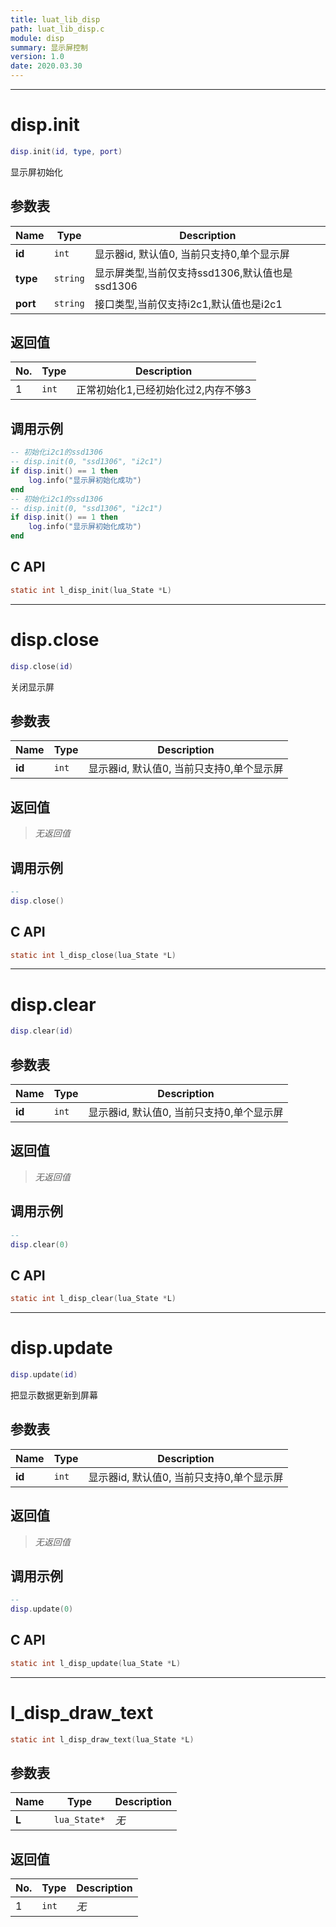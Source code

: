```yaml
---
title: luat_lib_disp
path: luat_lib_disp.c
module: disp
summary: 显示屏控制
version: 1.0
date: 2020.03.30
---
```

--------------------------------------------------
# disp.init

```lua
disp.init(id, type, port)
```

显示屏初始化

## 参数表

Name | Type | Description
-----|------|--------------
**id**|`int`| 显示器id, 默认值0, 当前只支持0,单个显示屏
**type**|`string`| 显示屏类型,当前仅支持ssd1306,默认值也是ssd1306
**port**|`string`| 接口类型,当前仅支持i2c1,默认值也是i2c1

## 返回值

No. | Type | Description
----|------|--------------
1 |`int`| 正常初始化1,已经初始化过2,内存不够3

## 调用示例

```lua
-- 初始化i2c1的ssd1306
-- disp.init(0, "ssd1306", "i2c1")
if disp.init() == 1 then
    log.info("显示屏初始化成功")
end
-- 初始化i2c1的ssd1306
-- disp.init(0, "ssd1306", "i2c1")
if disp.init() == 1 then
    log.info("显示屏初始化成功")
end
```
## C API

```c
static int l_disp_init(lua_State *L)
```


--------------------------------------------------
# disp.close

```lua
disp.close(id)
```

关闭显示屏

## 参数表

Name | Type | Description
-----|------|--------------
**id**|`int`| 显示器id, 默认值0, 当前只支持0,单个显示屏

## 返回值

> *无返回值*

## 调用示例

```lua
-- 
disp.close()
```
## C API

```c
static int l_disp_close(lua_State *L)
```


--------------------------------------------------
# disp.clear

```lua
disp.clear(id)
```


## 参数表

Name | Type | Description
-----|------|--------------
**id**|`int`| 显示器id, 默认值0, 当前只支持0,单个显示屏

## 返回值

> *无返回值*

## 调用示例

```lua
-- 
disp.clear(0)
```
## C API

```c
static int l_disp_clear(lua_State *L)
```


--------------------------------------------------
# disp.update

```lua
disp.update(id)
```

把显示数据更新到屏幕

## 参数表

Name | Type | Description
-----|------|--------------
**id**|`int`| 显示器id, 默认值0, 当前只支持0,单个显示屏

## 返回值

> *无返回值*

## 调用示例

```lua
-- 
disp.update(0)
```
## C API

```c
static int l_disp_update(lua_State *L)
```


--------------------------------------------------
# l_disp_draw_text

```c
static int l_disp_draw_text(lua_State *L)
```


## 参数表

Name | Type | Description
-----|------|--------------
**L**|`lua_State*`| *无*

## 返回值

No. | Type | Description
----|------|--------------
1 |`int`| *无*



